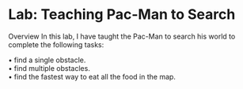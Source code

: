 # Lab: Teaching Pac-Man to Search

Overview
In this lab, I have taught the Pac-Man to search his world to complete the following tasks:

• find a single obstacle.<br>
• find multiple obstacles.<br>
• find the fastest way to eat all the food in the map.<br>
